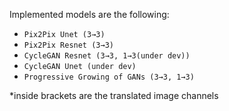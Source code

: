 Implemented models are the following:

- `Pix2Pix Unet (3→3)`
- `Pix2Pix Resnet (3→3)`
- `CycleGAN Resnet (3→3, 1→3(under dev))`
- `CycleGAN Unet (under dev)`
- `Progressive Growing of GANs (3→3, 1→3)`

*inside brackets are the translated image channels
